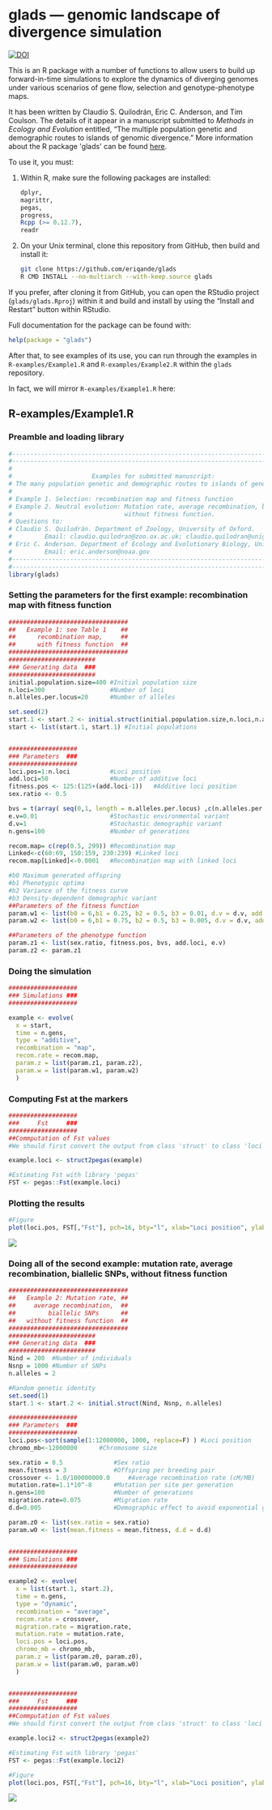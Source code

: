 glads — genomic landscape of divergence simulation
================

[![DOI](https://zenodo.org/badge/69031005.svg)](https://zenodo.org/badge/latestdoi/69031005)

This is an R package with a number of functions to allow users to build
up forward-in-time simulations to explore the dynamics of diverging
genomes under various scenarios of gene flow, selection and
genotype-phenotype maps.

It has been written by Claudio S. Quilodrán, Eric C. Anderson, and Tim
Coulson. The details of it appear in a manuscript submitted to *Methods
in Ecology and Evolution* entitled, “The multiple population genetic and
demographic routes to islands of genomic divergence.” More information about the R package 'glads' can be found [here](https://www.glads.app).

To use it, you must:

1.  Within R, make sure the following packages are installed:
    
    ``` r
    dplyr,
    magrittr,
    pegas,
    progress,
    Rcpp (>= 0.12.7),
    readr
    ```

2.  On your Unix terminal, clone this repository from GitHub, then build
    and install it:
    
    ``` sh
    git clone https://github.com/eriqande/glads
    R CMD INSTALL --no-multiarch --with-keep.source glads
    ```

If you prefer, after cloning it from GitHub, you can open the RStudio
project (`glads/glads.Rproj`) within it and build and install by using
the “Install and Restart” button within RStudio.

Full documentation for the package can be found with:

``` r
help(package = "glads")
```

After that, to see examples of its use, you can run through the examples
in `R-examples/Example1.R` and `R-examples/Example2.R` within the
`glads` repository.

In fact, we will mirror `R-examples/Example1.R`
here:

## R-examples/Example1.R

### Preamble and loading library

``` r
#--------------------------------------------------------------------------------------------
#--------------------------------------------------------------------------------------------
#
#                      Examples for submitted manuscript:
# The many population genetic and demographic routes to islands of genomic divergence
#
# Example 1. Selection: recombination map and fitness function
# Example 2. Neutral evolution: Mutation rate, average recombination, biallelic SNPs,
#                               without fitness function.
# Questions to:
# Claudio S. Quilodrán. Department of Zoology, University of Oxford.
#         Email: claudio.quilodran@zoo.ox.ac.uk; claudio.quilodran@unige.ch
# Eric C. Anderson. Department of Ecology and Evolutionary Biology, University of California.
#         Email: eric.anderson@noaa.gov
#--------------------------------------------------------------------------------------------
#--------------------------------------------------------------------------------------------
library(glads)
```

### Setting the parameters for the first example: recombination map with fitness function

``` r
#################################
##   Example 1: see Table 1    ##
##      recombination map,     ##
##      with fitness function  ##
#################################
########################
### Generating data  ###
########################
initial.population.size=400 #Initial population size
n.loci=300                  #Number of loci
n.alleles.per.locus=20      #Number of alleles

set.seed(2)
start.1 <- start.2 <- initial.struct(initial.population.size,n.loci,n.alleles.per.locus)
start <- list(start.1, start.1) #Initial populations


###################
### Parameters  ###
###################
loci.pos=1:n.loci           #Loci position
add.loci=50                 #Number of additive loci
fitness.pos <- 125:(125+(add.loci-1))   #Additive loci position
sex.ratio <- 0.5

bvs = t(array( seq(0,1, length = n.alleles.per.locus) ,c(n.alleles.per.locus, add.loci))) #Breeding value of additive loci
e.v=0.01                    #Stochastic environmental variant
d.v=1                       #Stochastic demographic variant
n.gens=100                  #Number of generations

recom.map= c(rep(0.5, 299)) #Recombination map
Linked<-c(60:69, 150:159, 230:239) #Linked loci
recom.map[Linked]<-0.0001   #Recombination map with linked loci

#b0 Maximum generated offspring
#b1 Phenotypic optima
#b2 Variance of the fitness curve
#b3 Density-dependent demographic variant
##Parameters of the fitness function
param.w1 <- list(b0 = 6,b1 = 0.25, b2 = 0.5, b3 = 0.01, d.v = d.v, add.loci = add.loci)
param.w2 <- list(b0 = 6,b1 = 0.75, b2 = 0.5, b3 = 0.005, d.v = d.v, add.loci = add.loci)

##Parameters of the phenotype function
param.z1 <- list(sex.ratio, fitness.pos, bvs, add.loci, e.v)
param.z2 <- param.z1
```

### Doing the simulation

``` r
###################
### Simulations ###
###################

example <- evolve(
  x = start, 
  time = n.gens, 
  type = "additive", 
  recombination = "map", 
  recom.rate = recom.map, 
  param.z = list(param.z1, param.z2), 
  param.w = list(param.w1, param.w2)
  )
```

### Computing Fst at the markers

``` r
###################
###     Fst     ###
###################
##Commputation of Fst values
#We should first convert the output from class 'struct' to class 'loci'

example.loci <- struct2pegas(example)

#Estimating Fst with library 'pegas'
FST <- pegas::Fst(example.loci)
```

### Plotting the results

``` r
#Figure
plot(loci.pos, FST[,"Fst"], pch=16, bty="l", xlab="Loci position", ylab="Fst", ylim=c(0,1), type="l", xaxs="i", yaxs="i", las=1, lwd=2  )
```

![](README_files/figure-gfm/fst_plot1-1.png)<!-- -->

### Doing all of the second example: mutation rate, average recombination, biallelic SNPs, without fitness function

``` r
#################################
##   Example 2: Mutation rate, ##
##     average recombination,  ##
##         biallelic SNPs      ##
##   without fitness function  ##
#################################
########################
### Generating data  ###
########################
Nind = 200  #Number of individuals
Nsnp = 1000 #Number of SNPs
n.alleles = 2

#Random genetic identity
set.seed(1)
start.1 <- start.2 <- initial.struct(Nind, Nsnp, n.alleles)

###################
### Parameters  ###
###################
loci.pos<-sort(sample(1:12000000, 1000, replace=F) ) #Loci position
chromo_mb<-12000000      #Chromosome size

sex.ratio = 0.5              #Sex ratio
mean.fitness = 3             #Offspring per breeding pair
crossover <- 1.0/100000000.0     #Average recombination rate (cM/MB)
mutation.rate=1.1*10^-8      #Mutation per site per generation
n.gens=100                   #Number of generations
migration.rate=0.075         #Migration rate
d.d=0.005                    #Demographic effect to avoid exponential growth

param.z0 <- list(sex.ratio = sex.ratio)
param.w0 <- list(mean.fitness = mean.fitness, d.d = d.d)


###################
### Simulations ###
###################

example2 <- evolve(
  x = list(start.1, start.2), 
  time = n.gens, 
  type = "dynamic", 
  recombination = "average", 
  recom.rate = crossover,
  migration.rate = migration.rate, 
  mutation.rate = mutation.rate, 
  loci.pos = loci.pos, 
  chromo_mb = chromo_mb, 
  param.z = list(param.z0, param.z0), 
  param.w = list(param.w0, param.w0)
  )


###################
###     Fst     ###
###################
##Commputation of Fst values
#We should first convert the output from class 'struct' to class 'loci'

example.loci2 <- struct2pegas(example2)

#Estimating Fst with library 'pegas'
FST <- pegas::Fst(example.loci2)

#Figure
plot(loci.pos, FST[,"Fst"], pch=16, bty="l", xlab="Loci position", ylab="Fst", ylim=c(0,1), type="l", xaxs="i", yaxs="i", las=1, lwd=2  )
```

![](README_files/figure-gfm/example2-1.png)<!-- -->
